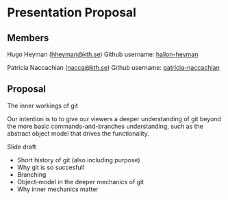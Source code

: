 # Presentation Proposal

 ## Members
 Hugo Heyman (hheyman@kth.se)
 Github username: [hallon-heyman](https://github.com/hallon-heyman)

 Patricia Naccachian (nacca@kth.se)
 Github username: [patricia-naccachian](https://github.com/patricia-naccachian)

 ## Proposal
The inner workings of git

Our intention is to to give our viewers a deeper understanding of git beyond the more basic commands-and-branches understanding, such as the abstract object model that drives the functionality.
 
 Slide draft
 - Short history of git (also including purpose)
 - Why git is so succesfull
 - Branching
 - Object-model in the deeper mechanics of git
 - Why inner mechanics matter
 
